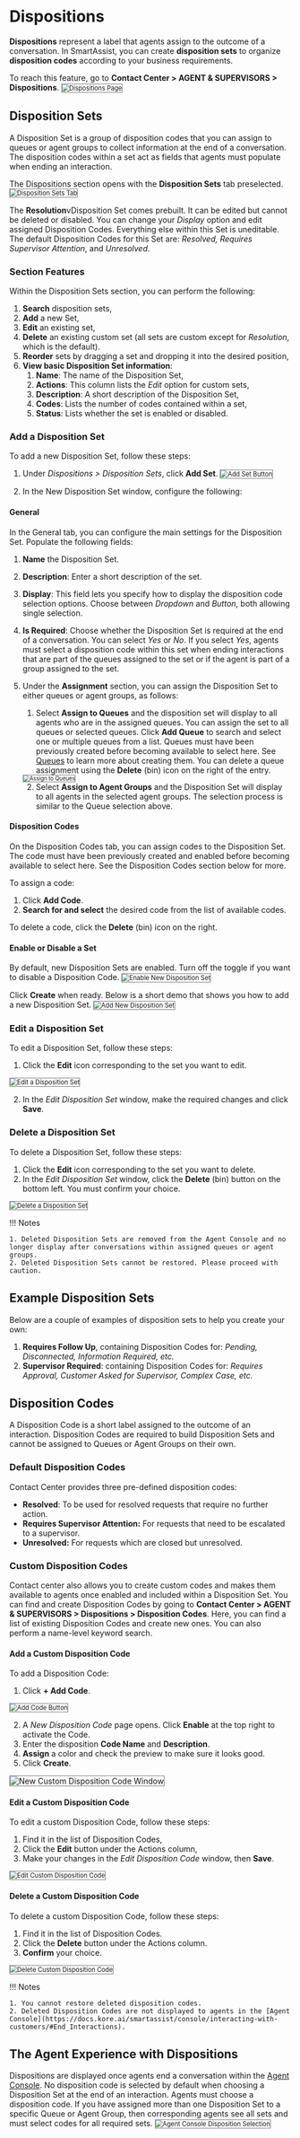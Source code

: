 # Dispositions

**Dispositions** represent a label that agents assign to the outcome of a conversation. In SmartAssist, you can create **disposition sets** to organize **disposition codes** according to your business requirements.

To reach this feature, go to **Contact Center > AGENT & SUPERVISORS > Dispositions**.
<img src="../images/dispositions-page.png" alt="
Dispositions Page" title="Dispositions Page" style="border: 1px solid gray; zoom:80%;">

## Disposition Sets

A Disposition Set is a group of disposition codes that you can assign to queues or agent groups to collect information at the end of a conversation. The disposition codes within a set act as fields that agents must populate when ending an interaction.

The Dispositions section opens with the **Disposition Sets** tab preselected.
<img src="../images/disposition-sets.png" alt="
Disposition Sets Tab" title="Disposition Sets Tab" style="border: 1px solid gray; zoom:80%;">

The **Resolution**vDisposition Set comes prebuilt. It can be edited but cannot be deleted or disabled. You can change your _Display_ option and edit assigned Disposition Codes. Everything else within this Set is uneditable. The default Disposition Codes for this Set are: _Resolved, Requires Supervisor Attention_, and _Unresolved_.

### Section Features

Within the Disposition Sets section, you can perform the following:

1. **Search** disposition sets,
2. **Add** a new Set,
3. **Edit** an existing set,
4. **Delete** an existing custom set (all sets are custom except for _Resolution_, which is the default).
5. **Reorder** sets by dragging a set and dropping it into the desired position,
6. **View basic Disposition Set information**: 
    1. **Name**: The name of the Disposition Set,
    2. **Actions**: This column lists the _Edit_ option for custom sets,
    3. **Description**: A short description of the Disposition Set,
    4. **Codes**: Lists the number of codes contained within a set,
    5. **Status**: Lists whether the set is enabled or disabled.

### Add a Disposition Set

To add a new Disposition Set, follow these steps:

1. Under _Dispositions > Disposition Sets_, click **Add Set**.
<img src="../images/add-set.png" alt="
Add Set Button" title="Add Set Button" style="border: 1px solid gray; zoom:80%;">

2. In the New Disposition Set window, configure the following:

#### General

In the General tab, you can configure the main settings for the Disposition Set. Populate the following fields:

1. **Name** the Disposition Set.
2. **Description**: Enter a short description of the set.
3. **Display**: This field lets you specify how to display the disposition code selection options. Choose between _Dropdown_ and _Button_, both allowing single selection.
4. **Is Required**: Choose whether the Disposition Set is required at the end of a conversation. You can select _Yes_ or _No_. If you select _Yes_, agents must select a disposition code within this set when ending interactions that are part of the queues assigned to the set or if the agent is part of a group assigned to the set.
5. Under the **Assignment** section, you can assign the Disposition Set to either queues or agent groups, as follows:
    1. Select **Assign to Queues** and the disposition set will display to all agents who are in the assigned queues. You can assign the set to all queues or selected queues. Click **Add Queue** to search and select one or multiple queues from a list. Queues must have been previously created before becoming available to select here. See [Queues](https://docs.kore.ai/smartassist/routing/queues/) to learn more about creating them. You can delete a queue assignment using the **Delete** (bin) icon on the right of the entry.
    <img src="../images/assign-to-queues.gif" alt="Assign to Queues" title="Assign to Queues" style="border: 1px solid gray; zoom:70%;">

    2. Select **Assign to Agent Groups** and the Disposition Set will display to all agents in the selected agent groups. The selection process is similar to the Queue selection above.

#### Disposition Codes

On the Disposition Codes tab, you can assign codes to the Disposition Set. The code must have been previously created and enabled before becoming available to select here. See the Disposition Codes section below for more.

To assign a code:

1. Click **Add Code**.
2. **Search for and select** the desired code from the list of available codes.

To delete a code, click the **Delete** (bin) icon on the right.

#### Enable or Disable a Set

By default, new Disposition Sets are enabled. Turn off the toggle if you want to disable a Disposition Code.
<img src="../images/new-disposition-set-enabled.png" alt="Enable New Disposition Set" title="Enable New Disposition Set" style="border: 1px solid gray; zoom:80%;">

Click **Create** when ready. Below is a short demo that shows you how to add a new Disposition Set.
<img src="../images/add-disposition-set.gif" alt="Add New Disposition Set" title="Add New Disposition Set" style="border: 1px solid gray; zoom:80%;">

### Edit a Disposition Set

To edit a Disposition Set, follow these steps: 

1. Click the **Edit** icon corresponding to the set you want to edit.
<img src="../images/edit-button.png" alt="Edit a Disposition Set" title="Edit a Disposition Set" style="border: 1px solid gray; zoom:80%;">

2. In the _Edit Disposition Set_ window, make the required changes and click **Save**.

### Delete a Disposition Set

To delete a Disposition Set, follow these steps:

1. Click the **Edit** icon corresponding to the set you want to delete.
2. In the _Edit Disposition Set_ window, click the **Delete** (bin) button on the bottom left. You must confirm your choice.
<img src="../images/delete-button.png" alt="Delete a Disposition Set" title="Delete a Disposition Set" style="border: 1px solid gray; zoom:80%;">

!!! Notes

    1. Deleted Disposition Sets are removed from the Agent Console and no longer display after conversations within assigned queues or agent groups.
    2. Deleted Disposition Sets cannot be restored. Please proceed with caution.

## Example Disposition Sets

Below are a couple of examples of disposition sets to help you create your own:

1. **Requires Follow Up**, containing Disposition Codes for: _Pending, Disconnected, Information Required, etc._
2. **Supervisor Required**: containing Disposition Codes for: _Requires Approval, Customer Asked for Supervisor, Complex Case, etc._

## Disposition Codes

A Disposition Code is a short label assigned to the outcome of an interaction. Disposition Codes are required to build Disposition Sets and cannot be assigned to Queues or Agent Groups on their own.  

### Default Disposition Codes

Contact Center provides three pre-defined disposition codes:

* **Resolved**: To be used for resolved requests that require no further action.
* **Requires Supervisor Attention:** For requests that need to be escalated to a supervisor.
* **Unresolved:** For requests which are closed but unresolved.

### Custom Disposition Codes

Contact center also allows you to create custom codes and makes them available to agents once enabled and included within a Disposition Set. You can find and create Disposition Codes by going to **Contact Center > AGENT & SUPERVISORS > Dispositions > Disposition Codes**. Here, you can find a list of existing Disposition Codes and create new ones. You can also perform a name-level keyword search.

#### Add a Custom Disposition Code

To add a Disposition Code:

1. Click **+ Add Code**.
<img src="../images/add-code.png" alt="Add Code Button" title="Add Code" style="border: 1px solid gray; zoom:80%;">

2. A _New Disposition Code_ page opens. Click **Enable** at the top right to activate the Code.
3. Enter the disposition **Code Name** and **Description**.
4. **Assign** a color and check the preview to make sure it looks good.
5. Click **Create**.
<img src="../images/new-disposition-code-window.png" alt="New Custom Disposition Code Window" title="New Custom Disposition Code Window" style="border: 1px solid gray; zoom:100%;">

#### Edit a Custom Disposition Code

To edit a custom Disposition Code, follow these steps:

1. Find it in the list of Disposition Codes,
2. Click the **Edit** button under the Actions column,
3. Make your changes in the _Edit Disposition Code_ window, then **Save**.
<img src="../images/edit-disposition.png" alt="Edit Custom Disposition Code" title="Edit Custom Disposition Code" style="border: 1px solid gray; zoom:80%;">

#### Delete a Custom Disposition Code

To delete a custom Disposition Code, follow these steps:

1. Find it in the list of Disposition Codes.
2. Click the **Delete** button under the Actions column.
3. **Confirm** your choice.
<img src="../images/delete-disposition.png" alt="Delete Custom Disposition Code" title="Delete Custom Disposition Code" style="border: 1px solid gray; zoom:80%;">

!!! Notes

    1. You cannot restore deleted disposition codes.
    2. Deleted Disposition Codes are not displayed to agents in the [Agent Console](https://docs.kore.ai/smartassist/console/interacting-with-customers/#End_Interactions).

## The Agent Experience with Dispositions

Dispositions are displayed once agents end a conversation within the [Agent Console](https://docs.kore.ai/smartassist/console/interacting-with-customers/#End_Interactions). No disposition code is selected by default when choosing a Disposition Set at the end of an interaction. Agents must choose a disposition code. If you have assigned more than one Disposition Set to a specific Queue or Agent Group, then corresponding agents see all sets and must select codes for all required sets.
<img src="../images/console-disposition-and-notes.png" alt="Agent Console Disposition Selection" title="Agent Console Disposition Selection" style="border: 1px solid gray; zoom:80%;">